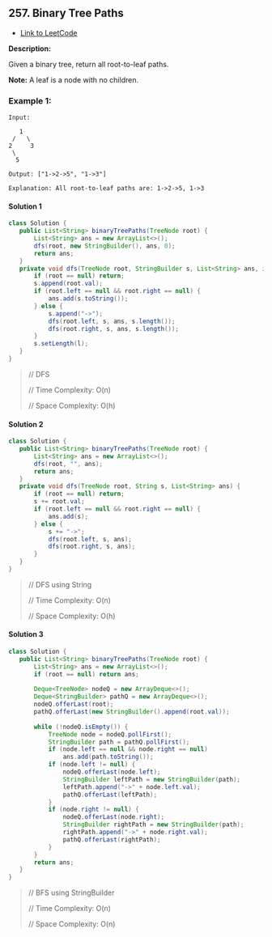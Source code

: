 ## 257. Binary Tree Paths

- [Link to LeetCode](https://leetcode.com/problems/binary-tree-paths/)

**Description:**



Given a binary tree, return all root-to-leaf paths.

**Note:** A leaf is a node with no children.



<!-- tabs:start -->

### **Example 1:**

```
Input:

   1
 /   \
2     3
 \
  5

Output: ["1->2->5", "1->3"]

Explanation: All root-to-leaf paths are: 1->2->5, 1->3
```

<!-- tabs:end -->







<!-- tabs:start -->

#### **Solution 1**



```java
class Solution {
   public List<String> binaryTreePaths(TreeNode root) {
       List<String> ans = new ArrayList<>();
       dfs(root, new StringBuilder(), ans, 0);
       return ans;
   }
   private void dfs(TreeNode root, StringBuilder s, List<String> ans, int l) {
       if (root == null) return;
       s.append(root.val);
       if (root.left == null && root.right == null) {
           ans.add(s.toString());
       } else {
           s.append("->");
           dfs(root.left, s, ans, s.length());
           dfs(root.right, s, ans, s.length());
       }
       s.setLength(l);
   }
}
```



> // DFS
>
> // Time Complexity: O(n)
>
> // Space Complexity: O(h)



#### **Solution 2**



```java
class Solution {
   public List<String> binaryTreePaths(TreeNode root) {
       List<String> ans = new ArrayList<>();
       dfs(root, "", ans);
       return ans;
   }
   private void dfs(TreeNode root, String s, List<String> ans) {
       if (root == null) return;
       s += root.val;
       if (root.left == null && root.right == null) {
           ans.add(s);
       } else {
           s += "->";
           dfs(root.left, s, ans);
           dfs(root.right, s, ans);
       }
   }
}
```



> // DFS using String
>
> // Time Complexity: O(n)
>
> // Space Complexity: O(h)



#### **Solution 3**



```java
class Solution {
   public List<String> binaryTreePaths(TreeNode root) {
       List<String> ans = new ArrayList<>();
       if (root == null) return ans;
      
       Deque<TreeNode> nodeQ = new ArrayDeque<>();
       Deque<StringBuilder> pathQ = new ArrayDeque<>();
       nodeQ.offerLast(root);
       pathQ.offerLast(new StringBuilder().append(root.val));
      
       while (!nodeQ.isEmpty()) {
           TreeNode node = nodeQ.pollFirst();
           StringBuilder path = pathQ.pollFirst();
           if (node.left == null && node.right == null)
               ans.add(path.toString());
           if (node.left != null) {
               nodeQ.offerLast(node.left);
               StringBuilder leftPath = new StringBuilder(path);
               leftPath.append("->" + node.left.val);
               pathQ.offerLast(leftPath);
           }
           if (node.right != null) {
               nodeQ.offerLast(node.right);
               StringBuilder rightPath = new StringBuilder(path);
               rightPath.append("->" + node.right.val);
               pathQ.offerLast(rightPath);
           }
       }
       return ans;
   }
}
```



> // BFS using StringBuilder
>
> // Time Complexity: O(n)
>
> // Space Complexity: O(n)



<!-- tabs:end -->



